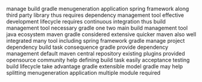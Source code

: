 manage build gradle menugeneration application spring framework along third party library thus requires dependency management tool effective development lifecycle requires continuous integration thus build management tool necessary gradle one two main build management tool java ecosystem maven gradle considered extensive quicker maven also well integrated many tool including spring framework gradle manage project dependency build task consequence gradle provide dependency management default maven central repository existing plugins provided opensource community help defining build task easily acceptance testing build lifecycle take advantage gradle extensible model gradle may help splitting menugeneration application multiple module required